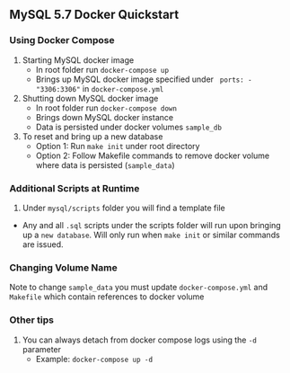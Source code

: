 ## MySQL 5.7 Docker Quickstart

### Using Docker Compose

1. Starting MySQL docker image
    * In root folder run `docker-compose up`
	* Brings up MySQL docker image specified under 
	   ``` ports: - "3306:3306"``` in `docker-compose.yml`
2. Shutting down MySQL docker image
    * In root folder run `docker-compose down`
    * Brings down MySQL docker instance
    * Data is persisted under docker volumes `sample_db`
3. To reset and bring up a new database
    * Option 1: Run `make init` under root directory
    * Option 2: Follow Makefile commands to remove docker volume where data is persisted (`sample_data`)


### Additional Scripts at Runtime
1. Under `mysql/scripts` folder you will find a template file
  * Any and all `.sql` scripts under the scripts folder will run upon bringing up a `new database`. Will only run when `make init` or similar commands are issued.

### Changing Volume Name
Note to change `sample_data` you must update `docker-compose.yml` and `Makefile` which contain references to docker volume

### Other tips
1. You can always detach from docker compose logs using the `-d` parameter
   * Example: `docker-compose up -d`

